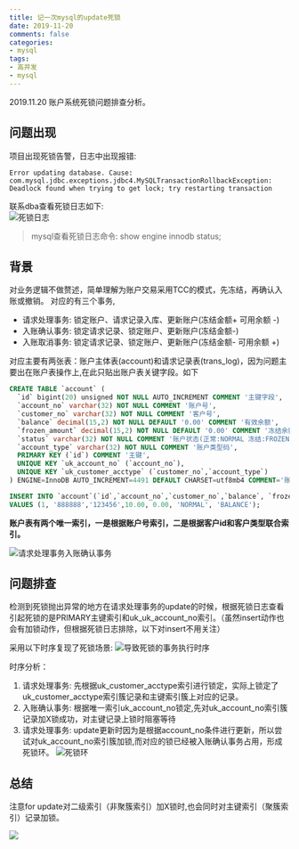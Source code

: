 ```yaml
---
title: 记一次mysql的update死锁
date: 2019-11-20
comments: false
categories:
- mysql
tags:
- 高并发
- mysql
---
```


2019.11.20 账户系统死锁问题排查分析。

<!-- more -->

## 问题出现
项目出现死锁告警，日志中出现报错:  
```
Error updating database. Cause: com.mysql.jdbc.exceptions.jdbc4.MySQLTransactionRollbackException: Deadlock found when trying to get lock; try restarting transaction
```   
联系dba查看死锁日志如下:  
![死锁日志](https://img-blog.csdnimg.cn/20191121125954480.png?x-oss-process=image/watermark,type_ZmFuZ3poZW5naGVpdGk,shadow_10,text_aHR0cHM6Ly9ibG9nLmNzZG4ubmV0L2dlcWlhbmRlYmVp,size_16,color_FFFFFF,t_70)

> mysql查看死锁日志命令: show engine innodb status;

## 背景
对业务逻辑不做赘述，简单理解为账户交易采用TCC的模式，先冻结，再确认入账或撤销。
对应的有三个事务,
* 请求处理事务: 锁定账户、请求记录入库、更新账户(冻结金额+ 可用余额 -)
* 入账确认事务: 锁定请求记录、锁定账户、更新账户(冻结金额-)
* 入账取消事务: 锁定请求记录、锁定账户、更新账户(冻结金额- 可用余额 +)

对应主要有两张表：账户主体表(account)和请求记录表(trans_log)，因为问题主要出在账户表操作上,在此只贴出账户表关键字段。如下

```sql
CREATE TABLE `account` (
  `id` bigint(20) unsigned NOT NULL AUTO_INCREMENT COMMENT '主键字段',
  `account_no` varchar(32) NOT NULL COMMENT '账户号',
  `customer_no` varchar(32) NOT NULL COMMENT '客户号',
  `balance` decimal(15,2) NOT NULL DEFAULT '0.00' COMMENT '有效余额',
  `frozen_amount` decimal(15,2) NOT NULL DEFAULT '0.00' COMMENT '冻结余额',
  `status` varchar(32) NOT NULL COMMENT '账户状态(正常:NORMAL 冻结:FROZEN 失效:DISABLED)',
  `account_type` varchar(32) NOT NULL COMMENT '账户类型码',
  PRIMARY KEY (`id`) COMMENT '主键',
  UNIQUE KEY `uk_account_no` (`account_no`),
  UNIQUE KEY `uk_customer_acctype` (`customer_no`,`account_type`)
) ENGINE=InnoDB AUTO_INCREMENT=4491 DEFAULT CHARSET=utf8mb4 COMMENT='账户主体表';

INSERT INTO `account`(`id`,`account_no`,`customer_no`,`balance`, `frozen_amount`, `status`, `account_type`) 
VALUES (1, '888888','123456',10.00, 0.00, 'NORMAL', 'BALANCE');
```
**账户表有两个唯一索引，一是根据账户号索引，二是根据客户id和客户类型联合索引。**

![请求处理事务入账确认事务](https://img-blog.csdnimg.cn/20191121143405797.png?x-oss-process=image/watermark,type_ZmFuZ3poZW5naGVpdGk,shadow_10,text_aHR0cHM6Ly9ibG9nLmNzZG4ubmV0L2dlcWlhbmRlYmVp,size_16,color_FFFFFF,t_70)


## 问题排查

检测到死锁抛出异常的地方在请求处理事务的update的时候，根据死锁日志查看引起死锁的是PRIMARY主键索引和uk_uk_account_no索引。（虽然insert动作也会有加锁动作，但根据死锁日志排除，以下对insert不用关注）  

采用以下时序复现了死锁场景:
![导致死锁的事务执行时序](https://img-blog.csdnimg.cn/20191121143418584.png?x-oss-process=image/watermark,type_ZmFuZ3poZW5naGVpdGk,shadow_10,text_aHR0cHM6Ly9ibG9nLmNzZG4ubmV0L2dlcWlhbmRlYmVp,size_16,color_FFFFFF,t_70)

时序分析：
1. 请求处理事务: 先根据uk_customer_acctype索引进行锁定，实际上锁定了uk_customer_acctype索引簇记录和主键索引簇上对应的记录。
2. 入账确认事务: 根据唯一索引uk_account_no锁定,先对uk_account_no索引簇记录加X锁成功，对主键记录上锁时阻塞等待
3. 请求处理事务: update更新时因为是根据account_no条件进行更新，所以尝试对uk_account_no索引簇加锁,而对应的锁已经被入账确认事务占用，形成死锁环。
![死锁环](https://img-blog.csdnimg.cn/20191121144514512.png?x-oss-process=image/watermark,type_ZmFuZ3poZW5naGVpdGk,shadow_10,text_aHR0cHM6Ly9ibG9nLmNzZG4ubmV0L2dlcWlhbmRlYmVp,size_16,color_FFFFFF,t_70)

## 总结

注意for update对二级索引（非聚簇索引）加X锁时,也会同时对主键索引（聚簇索引）记录加锁。

![](https://oscimg.oschina.net/oscnet/be1412c6890280b7976893810e491212df3.jpg)